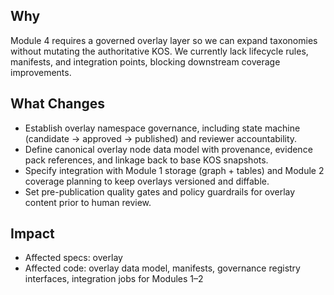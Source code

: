 ## Why
Module 4 requires a governed overlay layer so we can expand taxonomies without mutating the authoritative KOS. We currently lack lifecycle rules, manifests, and integration points, blocking downstream coverage improvements.

## What Changes
- Establish overlay namespace governance, including state machine (candidate → approved → published) and reviewer accountability.
- Define canonical overlay node data model with provenance, evidence pack references, and linkage back to base KOS snapshots.
- Specify integration with Module 1 storage (graph + tables) and Module 2 coverage planning to keep overlays versioned and diffable.
- Set pre-publication quality gates and policy guardrails for overlay content prior to human review.

## Impact
- Affected specs: overlay
- Affected code: overlay data model, manifests, governance registry interfaces, integration jobs for Modules 1–2
